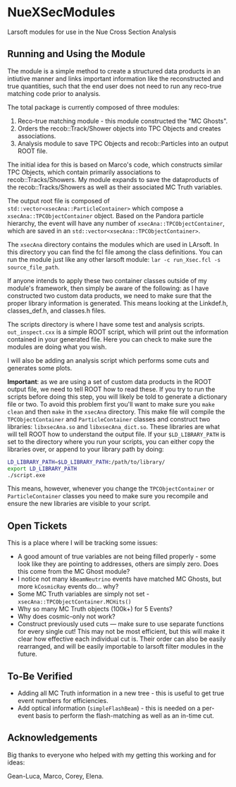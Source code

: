 # NueXSecModules
Larsoft modules for use in the Nue Cross Section Analysis

## Running and Using the Module

The module is a simple method to create a structured data products in an intiutive manner and links important information like the reconstructed and true quantities, such that the end user does not need to run any reco-true matching code prior to analysis.



The total package is currently composed of three modules:

1. Reco-true matching module - this module constructed the "MC Ghosts".
2. Orders the recob::Track/Shower objects into TPC Objects and creates associations.
3. Analysis module to save TPC Objects and recob::Particles into an output ROOT file.

The initial idea for this is based on Marco's code, which constructs similar TPC Objects, which contain primarily associations to recob::Tracks/Showers. My module expands to save the dataproducts of the recob::Tracks/Showers as well as their associated MC Truth variables.

The output root file is composed of `std::vector<xsecAna::ParticleContainer>` which compose a `xsecAna::TPCObjectContainer` object. Based on the Pandora particle hierarchy, the event will have any number of `xsecAna::TPCObjectContainer`, which are saved in an `std::vector<xsecAna::TPCObjectContainer>`.

The `xsecAna` directory contains the modules which are used in LArsoft. In this directory you can find the fcl file among the class definitions. You can run the module just like any other larsoft module: `lar -c run_Xsec.fcl -s source_file_path`.

If anyone intends to apply these two container classes outside of my module's framework, then simply be aware of the following: as I have constructed two custom data products, we need to make sure that the proper library information is generated. This means looking at the Linkdef.h, classes_def.h, and classes.h files.

The scripts directory is where I have some test and analysis scripts. `out_inspect.cxx` is a simple ROOT script, which will print out the information contained in your generated file. Here you can check to make sure the modules are doing what you wish.

I will also be adding an analysis script which performs some cuts and generates some plots.

**Important**: as we are using a set of custom data products in the ROOT output file, we need to tell ROOT how to read these. If you try to run the scripts before doing this step, you will likely be told to generate a dictionary file or two. To avoid this problem first you'll want to make sure you `make clean` and then `make` in the `xsecAna` directory. This make file will compile the `TPCObjectContainer` and `ParticleContainer` classes and construct two libraries: `libxsecAna.so` and `libxsecAna_dict.so`. These libraries are what will tell ROOT how to understand the output file. If your `$LD_LIBRARY_PATH` is set to the directory where you run your scripts, you can either copy the libraries over, or append to your library path by doing:

```bash
LD_LIBRARY_PATH=$LD_LIBRARY_PATH:/path/to/library/
export LD_LIBRARY_PATH
./script.exe
```

This means, however, whenever you change the `TPCObjectContainer` or `ParticleContainer` classes you need to make sure you recompile and ensure the new libraries are visible to your script.



## Open Tickets

This is a place where I will be tracking some issues:

- A good amount of true variables are not being filled properly - some look like they are pointing to addresses, others are simply zero. Does this come from the MC Ghost module? 
- I notice not many `kBeamNeutrino` events have matched MC Ghosts, but more `kCosmicRay` events do... why?
- Some MC Truth variables are simply not set - `xsecAna::TPCObjectContainer.MCHits()` 
- Why so many MC Truth objects (100k+) for 5 Events?
- Why does cosmic-only not work?
- Construct previously used cuts — make sure to use separate functions for every single cut! This may not be most efficient, but this will make it clear how effective each individual cut is. Their order can also be easily rearranged, and will be easily importable to larsoft filter modules in the future.

## To-Be Verified
- Adding all MC Truth information in a new tree - this is useful to get true event numbers for efficiencies.
- Add optical information (`simpleFlashBeam`) - this is needed on a per-event basis to perform the flash-matching as well as an in-time cut.

## Acknowledgements

Big thanks to everyone who helped with my getting this working and for ideas:

Gean-Luca, Marco, Corey, Elena.


